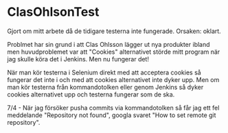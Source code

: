 # ClasOhlsonTest

Gjort om mitt arbete då de tidigare testerna inte fungerade. Orsaken: oklart.


Problmet har sin grund i att Clas Ohlsson lägger ut nya produkter ibland men huvudproblemet var att "Cookies" alternativet störde mitt program när jag skulle köra det i Jenkins. Men nu fungerar det!

När man kör testerna i Selenium direkt med att acceptera cookies så fungerar det inte i och med att cookies alternativet inte dyker upp. Men om man kör testerna från kommandotolken eller genom Jenkins så dyker cookies alternativet upp och testerna fungerar som de ska. 


7/4 - När jag försöker pusha commits via kommandotolken så får jag ett fel meddelande "Repository not found", googla svaret "How to set remote git repository".

